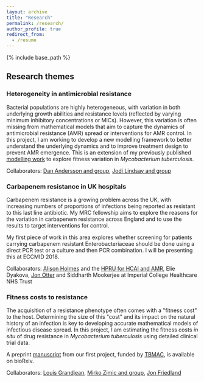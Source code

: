 ```yaml
---
layout: archive
title: "Research"
permalink: /research/
author_profile: true
redirect_from:
  - /resume
---
```


{% include base_path %}

## Research themes

### Heterogeneity in antimicrobial resistance

Bacterial populations are highly heterogeneous, with variation in both
underlying growth abilities and resistance levels (reflected by varying
minimum inhibitory concentrations or MICs). However, this variation is
often missing from mathematical models that aim to capture the dynamics
of antimicrobial resistance (AMR) spread or interventions for AMR
control. In this project, I am working to develop a new modelling
framework to better understand the underlying dynamics and to improve
treatment design to prevent AMR emergence. This is an extension of my
previously published [modelling
work](https://www.ncbi.nlm.nih.gov/pmc/articles/PMC4583567/) to explore
fitness variation in *Mycobacterium tuberculosis*.

Collaborators: [Dan Andersson and
group](http://www.imbim.uu.se/Research/Microbiology-immunology/Andersson_Dan_I/), [Jodi Lindsay and
group](https://www.sgul.ac.uk/research-profiles-a-z/jodi-lindsay)

### Carbapenem resistance in UK hospitals

Carbapenem resistance is a growing problem across the UK, with
increasing numbers of proportions of infections being reported as
resistant to this last line antibiotic. My MRC fellowship aims to
explore the reasons for the variation in carbapenem resistance across
England and to use the results to target interventions for control.

My first piece of work in this area explores whether screening for patients carrying
carbapenem resistant Enterobacteriaceae should be done using a direct PCR test or 
a culture and then PCR combination. I will be presenting this at ECCMID 2018. 

Collaborators: [Alison
Holmes](https://www.imperial.ac.uk/people/alison.holmes) and the [HPRU
for HCAI and AMR](https://www.imperial.ac.uk/medicine/hpru-amr), Elie Dyakova, 
[Jon Otter](https://www.imperial.ac.uk/people/j.otter) and 
Siddharth Mookerjee at Imperial College Healthcare NHS Trust 

### Fitness costs to resistance

The acquisition of a resistance phenotype often comes with a "fitness
cost" to the host. Determining the size of this "cost" and its impact on
the natural history of an infection is key to developing accurate
mathematical models of infectious disease spread. In this project, I am
estimating the fitness costs *in situ* of drug resistance in
*Mycobacterium tuberculosis* using detailed clinical trial data.

A preprint
[manuscript](https://www.biorxiv.org/content/early/2017/10/11/195313.1)
from our first project, funded by [TBMAC](http://tb-mac.org/), is
available on bioRxiv.

Collaborators: [Louis
Grandjean](https://www.researchgate.net/profile/Louis_Grandjean2-UCL),
[Mirko Zimic and group](http://www.upch.edu.pe/vrinve/investigacion/lbbm-gbi), 
[Jon Friedland](http://www.imperial.ac.uk/people/j.friedland)



